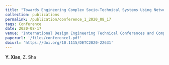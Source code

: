```yaml
---
title: "Towards Engineering Complex Socio-Technical Systems Using Network Motifs: A Case Study On Bike-Sharing Systems"
collection: publications
permalink: /publication/conference_1_2020_08_17
tags: Conference
date: 2020-08-17
venue: 'International Design Engineering Technical Conferences and Computers and Information in Engineering Conference, Virtual Conference, Aug 17-19, 2020.'
paperurl: '/files/conference1.pdf'
doiurl: 'https://doi.org/10.1115/DETC2020-22631'
---
```

**Y. Xiao**, Z. Sha
